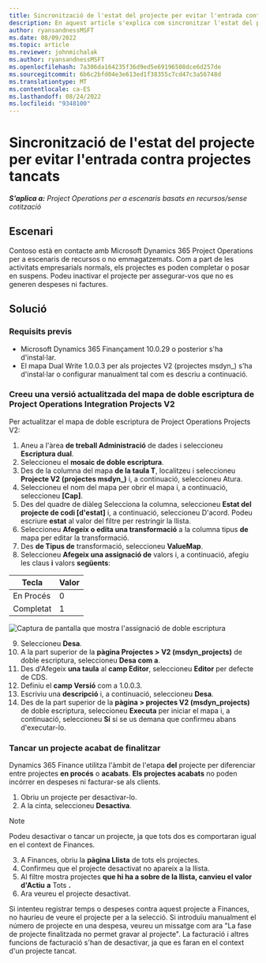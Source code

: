 ```yaml
---
title: Sincronització de l'estat del projecte per evitar l'entrada contra projectes tancats
description: En aquest article s'explica com sincronitzar l'estat del projecte per evitar l'entrada contra projectes inactius o tancats.
author: ryansandnessMSFT
ms.date: 08/09/2022
ms.topic: article
ms.reviewer: johnmichalak
ms.author: ryansandnessMSFT
ms.openlocfilehash: 7a306da164235f36d9ed5e69196508dce6d257de
ms.sourcegitcommit: 6b6c2bfd04e3e613ed1f38355c7cd47c3a56748d
ms.translationtype: MT
ms.contentlocale: ca-ES
ms.lasthandoff: 08/24/2022
ms.locfileid: "9348100"
---
```

# <a name="sync-project-status-to-prevent-entry-against-closed-projects"></a>Sincronització de l'estat del projecte per evitar l'entrada contra projectes tancats

_**S'aplica a:** Project Operations per a escenaris basats en recursos/sense cotització_

## <a name="scenario"></a>Escenari

Contoso està en contacte amb Microsoft Dynamics 365 Project Operations per a escenaris de recursos o no emmagatzemats. Com a part de les activitats empresarials normals, els projectes es poden completar o posar en suspens. Podeu inactivar el projecte per assegurar-vos que no es generen despeses ni factures.

## <a name="solution"></a>Solució

### <a name="prerequisites"></a>Requisits previs

-   Microsoft Dynamics 365 Finançament 10.0.29 o posterior s'ha d'instal·lar.
-   El mapa Dual Write 1.0.0.3 per als projectes V2 (projectes msdyn\_) s'ha d'instal·lar o configurar manualment tal com es descriu a continuació.

### <a name="create-an-updated-version-of-the-project-operations-integration-projects-v2-dual-write-map"></a>Creeu una versió actualitzada del mapa de doble escriptura de Project Operations Integration Projects V2

Per actualitzar el mapa de doble escriptura de Project Operations Projects V2:

1. Aneu a l'àrea **de treball Administració** de dades i seleccioneu **Escriptura dual**.
2. Seleccioneu el **mosaic de doble escriptura**.
3. Des de la columna del mapa **de la taula T**, localitzeu i seleccioneu **Projecte V2 (projectes msdyn\_)** i, a continuació, seleccioneu Atura.
4. Seleccioneu el nom del mapa per obrir el mapa i, a continuació, seleccioneu **[Cap]**.
5. Des del quadre de diàleg Selecciona la columna, seleccioneu **Estat del projecte de codi \[d'estat\]** i, a continuació, seleccioneu D'acord. Podeu escriure **estat** al valor del filtre per restringir la llista.
6.  Seleccioneu **Afegeix o edita una transformació** a la columna tipus **de** mapa per editar la transformació.
7.  Des **de Tipus de** transformació, seleccioneu **ValueMap**.
8.  Seleccioneu **Afegeix una assignació de** valors i, a continuació, afegiu les claus **i** valors **següents**:

   Tecla       | Valor 
   ----------|-------
   En Procés | 0     
   Completat | 1     

![Captura de pantalla que mostra l'assignació de doble escriptura](media/projectstage-dw-mapping.png)

9. Seleccioneu **Desa**.
10. A la part superior de la **pàgina Projectes > V2 (msdyn_projects)** de doble escriptura, seleccioneu **Desa com a**.
11. Des d'Afegeix **una taula** al **camp Editor**, seleccioneu **Editor** per defecte de CDS.
12. Definiu el **camp Versió** com a 1.0.0.3.
13. Escriviu una **descripció** i, a continuació, seleccioneu **Desa**.
14. Des de la part superior de la **pàgina > projectes V2 (msdyn_projects)** de doble escriptura, seleccioneu **Executa** per iniciar el mapa i, a continuació, seleccioneu **Sí** si se us demana que confirmeu abans d'executar-lo. 

### <a name="close-a-newly-completed-project"></a>Tancar un projecte acabat de finalitzar

Dynamics 365 Finance utilitza l'àmbit de l'etapa **del** projecte per diferenciar entre projectes **en procés** o **acabats**. **Els projectes acabats** no poden incórrer en despeses ni facturar-se als clients.

1. Obriu un projecte per desactivar-lo.
2. A la cinta, seleccioneu **Desactiva**.

> [!NOTE]
> Podeu desactivar o tancar un projecte, ja que tots dos es comportaran igual en el context de Finances.

3. A Finances, obriu la **pàgina Llista** de tots els projectes.
4. Confirmeu que el projecte desactivat no apareix a la llista.
5. Al filtre mostra projectes **que hi ha a sobre de la llista, canvieu el valor d'Actiu** **a** Tots **.**
6. Ara veureu el projecte desactivat.

Si intenteu registrar temps o despeses contra aquest projecte a Finances, no hauríeu de veure el projecte per a la selecció. Si introduïu manualment el número de projecte en una despesa, veureu un missatge com ara "La fase de projecte finalitzada no permet gravar al projecte". La facturació i altres funcions de facturació s'han de desactivar, ja que es faran en el context d'un projecte tancat.

